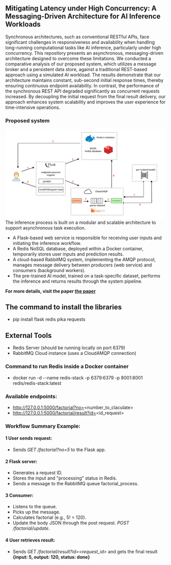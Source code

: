 ## Mitigating Latency under High Concurrency: A Messaging-Driven Architecture for AI Inference Workloads

Synchronous architectures, such as conventional RESTful APIs, face significant challenges in responsiveness and availability when handling long-running computational tasks like AI inference, particularly under high concurrency. This repository presents an asynchronous, messaging-driven architecture designed to overcome these limitations. We conducted a comparative analysis of our proposed system, which utilizes a message broker and a persistent data store, against a traditional REST-based approach using a simulated AI workload. The results demonstrate that our architecture maintains constant, sub-second initial response times, thereby ensuring continuous endpoint availability. In contrast, the performance of the synchronous REST API degraded significantly as concurrent requests increased. By decoupling the initial request from the final result delivery, our approach enhances system scalability and improves the user experience for time-intensive operations.

### Proposed system
![](proposed_system.png)
The inference process is built on a modular and scalable architecture to support asynchronous task execution.
- A Flask-based web service is responsible for receiving user inputs and initiating the inference workflow.
- A Redis NoSQL database, deployed within a Docker container, temporarily stores user inputs and prediction results.
- A cloud-based RabbitMQ system, implementing the AMQP protocol, manages message delivery between producers (web service) and consumers (background workers).
- The pre-trained AI model, trained on a task-specific dataset, performs the inference and returns results through the system pipeline.

**For more details, visit the paper [the paper]()**
## The command to install the libraries
- pip install flask redis pika requests
## External Tools
- Redis Server (should be running locally on port 6379)
- RabbitMQ Cloud instance (uses a CloudAMQP connection)
### Command to run Redis inside a Docker container
- docker run -d --name redis-stack -p 6379:6379 -p 8001:8001 redis/redis-stack:latest
### Available endpoints:
- http://127.0.0.1:5000/factorial?no=<number_to_claculate> 
- http://127.0.0.1:5000/factorial/result?id=<id_request>
### Workflow Summary Example:
#### 1 User sends request:
- Sends *GET /factorial?no=5* to the Flask app.

#### 2 Flask server:

- Generates a request ID.
- Stores the input and "processing" status in Redis.
- Sends a message to the RabbitMQ queue factorial_process.

#### 3 Consumer:
- Listens to the queue.
- Picks up the message.
- Calculates factorial (e.g., 5! = 120).
- Update the body JSON through the post request. *POST /factorial/update*.

#### 4 User retrieves result:
- Sends *GET /factorial/result?id=<request_id>* and gets the final result **{input: 5, output: 120, status: done}**
